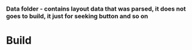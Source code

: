 


### Data folder - contains layout data that was parsed, it does not goes to build, it just for seeking button and so on



# Build
